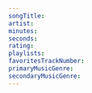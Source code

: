 ```yaml
---
songTitle:
artist:
minutes:
seconds:
rating:
playlists:
favoritesTrackNumber:
primaryMusicGenre:
secondaryMusicGenre:
---
```

